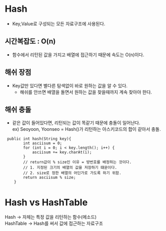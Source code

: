 # Hash

- Key,Value로 구성되는 모든 자료구조에 사용된다.
## 시간복잡도 : O(n)
- 함수에서 리턴된 값을 가지고 배열에 접근하기 때문에 속도는 O(n)이다.
## 해쉬 장점
- Key값만 있다면 별다른 탐색없이 바로 원하는 값을 알 수 있다.
  - 해쉬를 안쓰면 배열을 돌면서 원하는 값을 찾을때까지 계속 찾아야 한다.
## 해쉬 충돌
- 같은 값이 들어있다면, 리턴되는 값이 똑같기 때문에 충돌이 일어난다.<br>
ex) Seoyoon, Yoonseo = Hash()가 리턴하는 아스키코드의 합이 같아서 충돌.

```
 public int hash(String key){
        int asciisum = 0;
        for (int i = 0; i < key.length(); i++) {
            asciisum += key.charAt(i);
        }
        // return값이 % size인 이유 = 방번호를 배정하는 것이다.
        // 1. 지정된 크기의 배열의 값을 저장하기 떄문이다.
        // 2. size로 정한 배열의 어딘가로 가도록 하기 위함.
        return asciisum % size;
    }
```

# Hash vs HashTable
Hash → 자체는 특정 값을 리턴하는 함수(메소드)<br>
HashTable → Hash를 써서 값에 접근하는 자료구조
